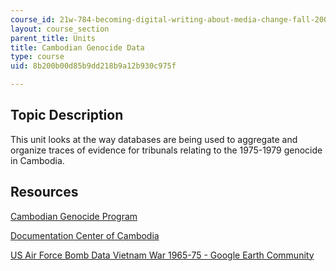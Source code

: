 ```yaml
---
course_id: 21w-784-becoming-digital-writing-about-media-change-fall-2009
layout: course_section
parent_title: Units
title: Cambodian Genocide Data
type: course
uid: 8b200b00d85b9dd218b9a12b930c975f

---
```


Topic Description
-----------------

This unit looks at the way databases are being used to aggregate and organize traces of evidence for tribunals relating to the 1975-1979 genocide in Cambodia.

Resources
---------

[Cambodian Genocide Program](http://gsp.yale.edu/)

[Documentation Center of Cambodia](http://www.dccam.org/)

[US Air Force Bomb Data Vietnam War 1965-75 - Google Earth Community](http://www.gelib.com/vietnam-bombs.htm)
